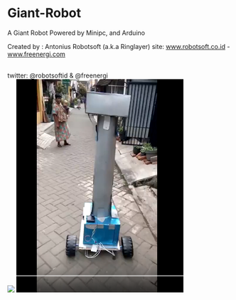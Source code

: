 # Giant-Robot
A Giant Robot Powered by Minipc, and Arduino

Created by : Antonius Robotsoft (a.k.a Ringlayer)
site:
www.robotsoft.co.id - www.freenergi.com

<br>
twitter: @robotsoftid  &  @freenergi
<br>

<img src="https://github.com/antoniusrobotsoft/ROBOTIC/blob/main/ROBOTS-%20PROTOTYPE/Giant-Robot/giant_robot.gif">

<img src="https://raw.githubusercontent.com/antoniusrobotsoft/ROBOTIC/main/ROBOTS-%20PROTOTYPE/Giant-Robot/giant-robot.png">
